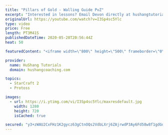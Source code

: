 ```yaml
---
title: "Pillars of Gold - Walling Guide PvZ"
excerpt: "Interested in lessons? Email Devon directly at hushangtutorials@outlook.com ------------------------------------------------------------------------------------------------------- Want to support HuShang Tutorials directly? Patreon is a website where you can contribute a monthly donation that will help"
originalUrl: https://youtube.com/watch?v=I3Sp4sc5Ylc
type: video
price: Free
length: PT3M41S
publishedDateTime: 2020-05-28T20:56:44Z
heat: 50

featuredContent: "<iframe width=\"800\" height=\"500\" frameborder=\"0\" src=\"https://www.youtube.com/embed/I3Sp4sc5Ylc\" allow=\"accelerometer; autoplay; encrypted-media; gyroscope; picture-in-picture\" allowfullscreen></iframe>"

provider:
  name: HuShang Tutorials
  domain: hushangcoaching.com

topics:
  - StarCraft 2
  - Protoss

images:
  - url: https://i.ytimg.com/vi/I3Sp4sc5Ylc/maxresdefault.jpg
    width: 1280
    height: 720
    isCached: true

secured: "y3+zWAU2CxFHz1K2gycz63gCtnOQs2VdbLXrj6ZAjrwdP3Ay6Fd58w8f1gdGqqxNrF5YCTJEjF1f3d9drItR+W98Dj5ZWrZnCqi2rT7g8Ova6EEQ6GtHB89EM1Cg6j35yiPIQQvMJMK7iP6/qwYTJbpxdY2zZMsf2cyrESmXxPPn6p5TgaoGrYupzey75yEMID7K/8ZwriQEkU2dmzkQj2b89keZ45Xxl1znIKlLX/qrxgQXvDIBJYSNP38Kfw7NmGdAK7VCnNndVhxDXcHdDMk/9KnDaY3zLzIu/R5+gag4JL9VKE0cbrySACRXglu3jxQQCYbIfAS61Z6Z4XoUooEnML5NKRpAaQl3IZhKH3M3GmHODHWiT1lWCR1ipg0w56TLI4QheZbipGKaVMP55bW40aqsqrhIKNGpQY11gco=;j6zw4E/AlDTe5XnNxDDZnw=="
---
```


